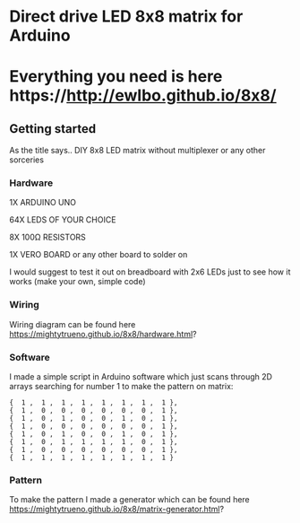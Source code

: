 # Direct drive LED 8x8 matrix for Arduino


# Everything you need is here https://http://ewlbo.github.io/8x8/

## Getting started

As the title says.. DIY 8x8 LED matrix without multiplexer or any other sorceries


### Hardware

1X ARDUINO UNO

64X LEDS OF YOUR CHOICE

8X 100Ω RESISTORS 

1X VERO BOARD or any other board to solder on

I would suggest to test it out on breadboard with 2x6 LEDs just to see how it works (make your own, simple code)

### Wiring

Wiring diagram can be found here https://mightytrueno.github.io/8x8/hardware.html?

### Software

I made a simple script in Arduino software which just scans through 2D arrays searching for number 1 to make the pattern on matrix:

```
{  1 ,  1 ,  1 ,  1 ,  1 ,  1 ,  1 ,  1 },
{  1 ,  0 ,  0 ,  0 ,  0 ,  0 ,  0 ,  1 },
{  1 ,  0 ,  1 ,  0 ,  0 ,  1 ,  0 ,  1 },
{  1 ,  0 ,  0 ,  0 ,  0 ,  0 ,  0 ,  1 },
{  1 ,  0 ,  1 ,  0 ,  0 ,  1 ,  0 ,  1 },
{  1 ,  0 ,  1 ,  1 ,  1 ,  1 ,  0 ,  1 },
{  1 ,  0 ,  0 ,  0 ,  0 ,  0 ,  0 ,  1 },
{  1 ,  1 ,  1 ,  1 ,  1 ,  1 ,  1 ,  1 } 
```

### Pattern

To make the pattern I made a generator which can be found here https://mightytrueno.github.io/8x8/matrix-generator.html?



